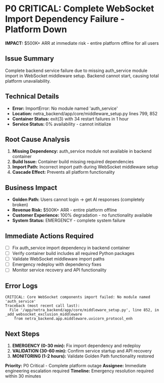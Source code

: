 # P0 CRITICAL: Complete WebSocket Import Dependency Failure - Platform Down

**IMPACT:** $500K+ ARR at immediate risk - entire platform offline for all users

## Issue Summary
Complete backend service failure due to missing auth_service module import in WebSocket middleware setup. Backend cannot start, causing total platform unavailability.

## Technical Details
- **Error:** ImportError: No module named 'auth_service'
- **Location:** netra_backend/app/core/middleware_setup.py lines 799, 852
- **Container Status:** exit(3) with 34 restart failures in 1 hour
- **Service Status:** 0% availability - cannot initialize

## Root Cause Analysis
1. **Missing Dependency:** auth_service module not available in backend container
2. **Build Issue:** Container build missing required dependencies
3. **Import Path:** Incorrect import path during WebSocket middleware setup
4. **Cascade Effect:** Prevents all platform functionality

## Business Impact
- **Golden Path:** Users cannot login → get AI responses (completely broken)
- **Revenue Risk:** $500K+ ARR - entire platform offline
- **Customer Experience:** 100% degradation - no functionality available
- **System Status:** EMERGENCY - complete system failure

## Immediate Actions Required
- [ ] Fix auth_service import dependency in backend container
- [ ] Verify container build includes all required Python packages
- [ ] Validate WebSocket middleware import paths
- [ ] Emergency redeploy with dependency fixes
- [ ] Monitor service recovery and API functionality

## Error Logs
```
CRITICAL: Core WebSocket components import failed: No module named 'auth_service'
Traceback (most recent call last):
  File '/app/netra_backend/app/core/middleware_setup.py', line 852, in _add_websocket_exclusion_middleware
    from netra_backend.app.middleware.uvicorn_protocol_enh
```

## Next Steps
1. **EMERGENCY (0-30 min):** Fix import dependency and redeploy
2. **VALIDATION (30-60 min):** Confirm service startup and API recovery
3. **MONITORING (1-2 hours):** Validate Golden Path functionality restored

**Priority:** P0 Critical - Complete platform outage
**Assignee:** Immediate engineering escalation required
**Timeline:** Emergency resolution required within 30 minutes